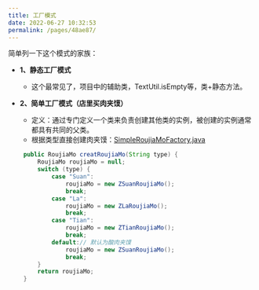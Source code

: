 ```yaml
---
title: 工厂模式
date: 2022-06-27 10:32:53
permalink: /pages/48ae87/
---
```


简单列一下这个模式的家族：

- **1、静态工厂模式**

  - 这个最常见了，项目中的辅助类，TextUtil.isEmpty等，类+静态方法。

- **2、简单工厂模式（店里买肉夹馍）**

  - 定义：通过专门定义一个类来负责创建其他类的实例，被创建的实例通常都具有共同的父类。
  - 根据类型直接创建肉夹馍：[SimpleRoujiaMoFactory.java](https://github.com/youlookwhat/DesignPattern/blob/master/app/src/main/java/com/example/jingbin/designpattern/factory/jdgc/SimpleRoujiaMoFactory.java)

  ```java
   public RoujiaMo creatRoujiaMo(String type) {
       RoujiaMo roujiaMo = null;
       switch (type) {
           case "Suan":
               roujiaMo = new ZSuanRoujiaMo();
               break;
           case "La":
               roujiaMo = new ZLaRoujiaMo();
               break;
           case "Tian":
               roujiaMo = new ZTianRoujiaMo();
               break;
           default:// 默认为酸肉夹馍
               roujiaMo = new ZSuanRoujiaMo();
               break;
       }
       return roujiaMo;
   }
  ```
